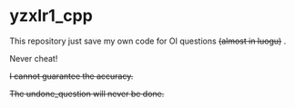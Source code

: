 # yzxlr1_cpp
This repository just save my own code for OI questions ~~(almost in luogu)~~ .

Never cheat!

~~I cannot guarantee the accuracy.~~

~~The undone_question will never be done.~~
